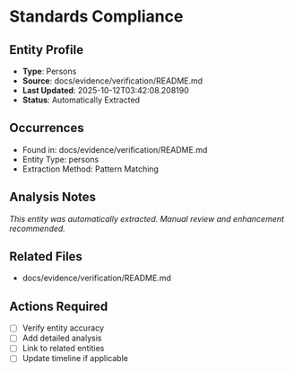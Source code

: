 # Standards Compliance

## Entity Profile
- **Type**: Persons
- **Source**: docs/evidence/verification/README.md
- **Last Updated**: 2025-10-12T03:42:08.208190
- **Status**: Automatically Extracted

## Occurrences
- Found in: docs/evidence/verification/README.md
- Entity Type: persons
- Extraction Method: Pattern Matching

## Analysis Notes
*This entity was automatically extracted. Manual review and enhancement recommended.*

## Related Files
- docs/evidence/verification/README.md

## Actions Required
- [ ] Verify entity accuracy
- [ ] Add detailed analysis
- [ ] Link to related entities
- [ ] Update timeline if applicable
